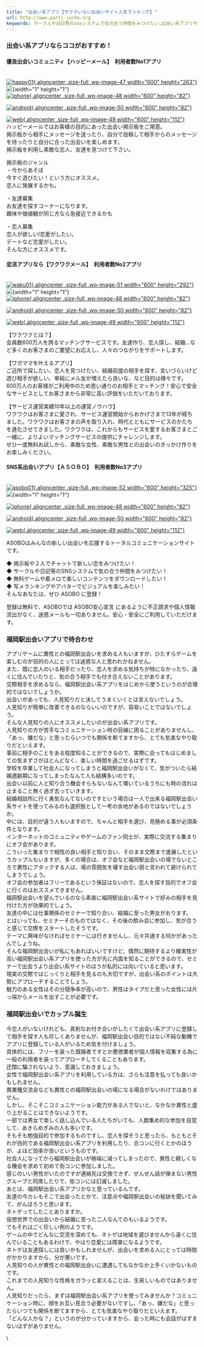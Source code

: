 ```yaml
---
title: "出会い系アプリ【サクラいない出会いサイト人気ランキング】"
url: http://www.parti-juche.org
keywords: サークルや日記等のsnsシステムで気の合う仲間をみつけたい,出会い系アプリサクラいない出会いサイト人気ランキング,掲示板や２人でチャットで新しい恋をみつけたい,利用者数no2アプリワクワクとは会員数600万人を誇るマッチングサービスです友達作り恋人探し結婚など多くのお客さまのご要望にお応えし人々のつながりをサポートしますワガママを叶えるアプリご近所で探したい恋人を見つけたい結婚前提の相手を探す言いづらいけど遊び相手が欲しい単純にメル友が増えたら良いななど目的は様々です600万人のお客様がご利用中のため思い通りのお相手とマッチング安心で安全なサービスとしてお客さまから非常に高い評価をいただいておりますサービス運営実績10年以上の運営ノウハウワクワクはお客さまに愛されサービス運営開始からおかげさまで13年が経ちましたワクワクはお客さまの声を取り入れ時代とともにサービスのかたちを進化させてきましたワクワクはこれからもサービスを愛するお客さまとご一緒によりよいマッチングサービスの提供にチャレンジしますぜひ一度無料お試しから素敵な女性素敵な男性との出会いのきっかけ作りをお楽しみくださいsns系出会いアプリａｓｏｂｏ,利用者数no3アプリasoboはみんなの新しい出会いを応援するトータルコミュニケーションサイトです,出会い系アプリならココがおすすめ優良出会いコミュニティハッピーメール,にあるように不正請求や個人情報流出がなく迷惑メールも一切ありません安心安全にご利用していただけます福岡駅出会いアプリで待合わせアプリゲームに異性との福岡駅出会いを求める人もいますがひたすらゲームを楽しむのが目的の人にとっては迷惑な人と思われかねませんまた既に恋人のいる相手だったり恋人を求める気持ちが特になかったり遠くに住んでいたりと気の合う相手でも付き合えないことがあります交際相手を求めるなら福岡駅出会い系アプリをはじめから使うというのが合理的ではないでしょうか出会いがあっても人見知りだと決してうまくいくとは言えないでしょう人見知りが簡単に改善できるのならいいのですが容易いことではないでしょうそんな人見知りの人にオススメしたいのが出会い系アプリです人見知りの方が苦手なコミュニケーション時の目線に困ることがありませんしあっ嫌だなと思ったらいつでも関係を断てますからとても気楽なやり取りだといえます事前に相手のことをある程度知ることができるので実際に会ってもはじめましての気まずさがほとんどなく楽しい時間を過ごせるはずです学校を卒業して社会人になってしまうと福岡駅出会いがなくて気がついたら結婚適齢期になってしまったなんて人も結構多いのです出会い以前に人と知り合う機会すらもないなんて嘆いているうちにも時の流れは止まること無く過ぎ去っていきます結婚相談所に行く勇気なんてないのですという場合は一人で出来る福岡駅出会い系サイトを使ってみるのも選択肢として一考の余地があるのではないでしょうか中には目的が違う人もいますのでちゃんと相手を選び見極める事が必須条件となりますインターネットのコミュニティやゲームのファン同士が実際に交流する集まりにオフ会がありますこういった集まりで相性の良い相手と知り合いそのまま交際まで進展したというカップルもいますが多くの場合はオフ会など福岡駅出会いの場でないところで異性にアタックする人は場の雰囲気を壊す出会い厨と言われて避けられてしまうでしょうオフ会の参加者はフリーであるという保証はないので恋人を探す目的でオフ会に行くのはおススメできません福岡駅出会いを望んでいるのなら素直に福岡駅出会い系サイトで好みの相手を見付けた方が効果的でしょう友達の中には仕事関係のセミナーで知り合い結婚に至った男女がおりますとはいってもセミナーそのものではなくその後の飲み会に参加し気が合うと感じて交際をスタートしたそうですテーマに興味がなければセミナーには行きませんし元々共通する何かがあったんでしょうねそんな福岡駅出会いが私にもあればいいですけど偶然に期待するより確実性が高い福岡駅出会い系アプリを使った方が先に内面を知ることができるのでセミナーで出会うより出会い系サイトのほうが私的には向いていると思います現実の交際ではじっくりと相手を見るのも大切ですが出会い系のポイントは大勢にアプローチすることでしょう魅力のある女性はその分競争率が高いので男性はタイプだと思った女性には片っ端からメールを出すことが必要です福岡駅出会いでカップル誕生今恋人がいないけれども真剣なお付き合いがしたくて出会い系アプリに登録して相手を探す人も珍しくありませんが福岡駅出会い目的ではない不純な動機でアプリに登録している人がいるため気を付けましょう具体的にはフリーを装った既婚者ですとか悪徳業者が個人情報を収集する為に一般の利用者を装ってアプローチしてくることもあります迂闊に騙されないよう意識しておきましょう女性で福岡駅出会い系アプリを利用している方はさらも注意を払っても良いかもしれません異業種交流会なども異性との福岡駅出会いの場になる場合がないわけではありませんしかしそこそこコミュニケーション能力がある人でないとなかなか異性と盛り上がることはできないようです一部では男女で楽しく話し込んでいる人たちがいても人数集め的な参加を自覚してあきらめぎみの人も多いですそもそも勉強目的で参加するものですし恋人を探そうと思ったらもともとそれが目的である福岡駅出会い系アプリを利用したり合コンに行くとかのほうがよほど効率が良いというものです社会人になってから福岡駅出会いが極端に減ってしまったので異性と親しくなる機会を求めて初めて街コンに参加しました感じのいい男性がいたのですが連絡先は交換できずぜんぜん話が弾まない男性グループと同席したりで街コンには幻滅しましたあとは福岡駅出会い系アプリかなと思っているんです友達の今カレもそこで出会ったとかで注意点や福岡駅出会いの秘訣を聞いてみてがんばろうと思いますネトゲってしたことありますか仮想世界での出会いから結婚に至った二人なんてのもいるようですでもそれはごく珍しい例のようですゲームの中でどんなに交流を深めてもネトゲは地域を選びませんから遠くに住んでいることもあるわけでやはり恋愛には障害になるようですネトゲは友達探しには良いかもしれませんが出会いを求める人にとっては時間がかかりますから分が悪いです人見知りの人が異性との福岡駅出会いに遭遇してもなかなか上手くいかないものですこれまでの人見知りな性格をガラッと変えることは生易しいものではありません人見知りだったらまずは福岡駅出会い系アプリを使ってみませんかコミュニケーション時に顔をお互い見合う必要がないですしあっ嫌だなと思ったらいつでも関係を断てますからとても気楽なやり取りだといえますどんな人かなというのが分かっていますから会った時にも会話がはずまないはずがありません,利用者数no1アプリハッピーメールではお客様の目的にあった出会い掲示板をご用意掲示板から相手にメッセージを送ったり自分で投稿して相手からのメッセージを待ったりと自分に合った出会いを楽しめます掲示板を利用し素敵な恋人友達を見つけて下さい掲示板のジャンル今からあそぼ今すぐ遊びたいという方にオススメ恋人に発展するかも友達募集お友達を探すコーナーになります趣味や価値観が同じ方なら急接近できるかも恋人募集恋人が欲しい恋愛がしたいデートなど恋愛がしたいそんな方にオススメです恋活アプリならワクワクメール,写メランキングやアバターでビジュアルを楽しみたいそんなあなたはぜひ,に登録登録は無料でasoboでは,無料ゲームや着メロで楽しいコンテンツをダウンロードしたい
---
```

### 出会い系アプリならココがおすすめ！

#### 優良出会いコミュニティ【ハッピーメール】　利用者数No1アプリ

[\
![happy01](http://www.parti-juche.org/wp-content/uploads/2016/07/happy01.jpg){.aligncenter .size-full .wp-image-47 width="600" height="263"}](http://www.parti-juche.org/apri/web/rank/happy-pc.html)\
![](https://www17.moba8.net/0.jpg?a8mat=2NDVPZ+5VCWJ6+X70+I17WX&guid=on){width="1" height="1"}\
[![iphone](http://www.parti-juche.org/wp-content/uploads/2016/01/iphone-1.jpg){.aligncenter .size-full .wp-image-48 width="600" height="82"}](http://www.parti-juche.org/apri/web/rank/happy-iph.html)

[![android](http://www.parti-juche.org/wp-content/uploads/2016/01/android-1.jpg){.aligncenter .size-full .wp-image-50 width="600" height="82"}](http://www.parti-juche.org/apri/web/rank/happy-and.html)

[![web](http://www.parti-juche.org/wp-content/uploads/2016/01/web-1.jpg){.aligncenter .size-full .wp-image-49 width="600" height="112"}](http://www.parti-juche.org/apri/web/rank/happy-pc.html)\
ハッピーメールではお客様の目的にあった出会い掲示板をご用意。\
掲示板から相手にメッセージを送ったり、自分で投稿して相手からのメッセージ\
を待ったりと自分に合った出会いを楽しめます。\
掲示板を利用し素敵な恋人、友達を見つけて下さい。

掲示板のジャンル\
・今からあそぼ\
今すぐ遊びたい！という方にオススメ。\
恋人に発展するかも。

・友達募集\
お友達を探すコーナーになります。\
趣味や価値観が同じ方なら急接近できるかも

・恋人募集\
恋人が欲しい!恋愛がしたい。\
デートなど恋愛がしたい。\
そんな方にオススメです。

#### 恋活アプリなら【ワクワクメール】　利用者数No2アプリ

[\
![waku01](http://www.parti-juche.org/wp-content/uploads/2016/07/waku01.jpg){.aligncenter .size-full .wp-image-51 width="600" height="292"}](http://www.parti-juche.org/apri/web/rank/waku-pc.html)\
![](https://www18.moba8.net/0.jpg?a8mat=2NDVPZ+64AELU+10R2+601S1&guid=on){width="1" height="1"}\
[![iphone](http://www.parti-juche.org/wp-content/uploads/2016/01/iphone-1.jpg){.aligncenter .size-full .wp-image-48 width="600" height="82"}](http://www.parti-juche.org/apri/web/rank/waku-iph.html)

[![android](http://www.parti-juche.org/wp-content/uploads/2016/01/android-1.jpg){.aligncenter .size-full .wp-image-50 width="600" height="82"}](http://www.parti-juche.org/apri/web/rank/waku-and.html)

[![web](http://www.parti-juche.org/wp-content/uploads/2016/01/web-1.jpg){.aligncenter .size-full .wp-image-49 width="600" height="112"}](http://www.parti-juche.org/apri/web/rank/waku-pc.html)

【ワクワクとは？】\
会員数600万人を誇るマッチングサービスです。友達作り、恋人探し、結婚...など多くのお客さまのご要望にお応えし、人々のつながりをサポートします。

【ワガママを叶えるアプリ】\
ご近所で探したい、恋人を見つけたい、結婚前提の相手を探す、言いづらいけど遊び相手が欲しい、単純にメル友が増えたら良いな、など目的は様々です。\
600万人のお客様がご利用中のため思い通りのお相手とマッチング！安心で安全なサービスとしてお客さまから非常に高い評価をいただいております。

【サービス運営実績10年以上の運営ノウハウ】\
ワクワクはお客さまに愛され、サービス運営開始からおかげさまで13年が経ちました。ワクワクはお客さまの声を取り入れ、時代とともにサービスのかたちを進化させてきました。ワクワクは、これからもサービスを愛するお客さまとご一緒に、よりよいマッチングサービスの提供にチャレンジします。\
ぜひ一度無料お試しから、素敵な女性、素敵な男性との出会いのきっかけ作りをお楽しみください。

#### SNS系出会いアプリ【ＡＳＯＢＯ】　利用者数No3アプリ

[\
![asobo01](http://www.parti-juche.org/wp-content/uploads/2016/07/asobo01.jpg){.aligncenter .size-full .wp-image-52 width="600" height="325"}](http://www.parti-juche.org/apri/web/rank/asobo-pc.html)\
![](https://www14.moba8.net/0.jpg?a8mat=2NDVPZ+5O7P9U+11GM+5YRHD&guid=on){width="1" height="1"}

[![iphone](http://www.parti-juche.org/wp-content/uploads/2016/01/iphone-1.jpg){.aligncenter .size-full .wp-image-48 width="600" height="82"}](http://www.parti-juche.org/apri/web/rank/asobo-iph.html)

[![android](http://www.parti-juche.org/wp-content/uploads/2016/01/android-1.jpg){.aligncenter .size-full .wp-image-50 width="600" height="82"}](http://www.parti-juche.org/apri/web/rank/asobo-and.html)

[![web](http://www.parti-juche.org/wp-content/uploads/2016/01/web-1.jpg){.aligncenter .size-full .wp-image-49 width="600" height="112"}](http://www.parti-juche.org/apri/web/rank/asobo-pc.html)

ASOBOはみんなの新しい出会いを応援するトータルコミュニケーションサイトです。

◆ 掲示板や２人でチャットで新しい恋をみつけたい！\
◆ サークルや日記等のSNSシステムで気の合う仲間をみつけたい！\
◆ 無料ゲームや着メロで楽しいコンテンツをダウンロードしたい！\
◆ 写メランキングやアバターでビジュアルを楽しみたい！\
そんなあなたは、ぜひ ASOBO に登録！

登録は無料で、ASOBOでは ASOBO安心宣言 にあるように不正請求や個人情報流出がなく、迷惑メールも一切ありません。安心・安全にご利用していただけます。

### 福岡駅出会いアプリで待合わせ

アプリゲームに異性との福岡駅出会いを求める人もいますが、ひたすらゲームを楽しむのが目的の人にとっては迷惑な人と思われかねません。\
また、既に恋人のいる相手だったり、恋人を求める気持ちが特になかったり、遠くに住んでいたりと、気の合う相手でも付き合えないことがあります。\
交際相手を求めるなら、福岡駅出会い系アプリをはじめから使うというのが合理的ではないでしょうか。\
出会いがあっても、人見知りだと決してうまくいくとは言えないでしょう。\
人見知りが簡単に改善できるのならいいのですが、容易いことではないでしょう。\
そんな人見知りの人にオススメしたいのが出会い系アプリです。\
人見知りの方が苦手なコミュニケーション時の目線に困ることがありませんし、「あっ、嫌だな」と思ったらいつでも関係を断てますから、とても気楽なやり取りだといえます。\
事前に相手のことをある程度知ることができるので、実際に会ってもはじめましての気まずさがほとんどなく、楽しい時間を過ごせるはずです。\
学校を卒業して社会人になってしまうと福岡駅出会いがなくて、気がついたら結婚適齢期になってしまったなんて人も結構多いのです。\
出会い以前に人と知り合う機会すらもないなんて嘆いているうちにも時の流れは止まること無く過ぎ去っていきます。\
結婚相談所に行く勇気なんてないのですという場合は一人で出来る福岡駅出会い系サイトを使ってみるのも選択肢として一考の余地があるのではないでしょうか。\
中には、目的が違う人もいますので、ちゃんと相手を選び、見極める事が必須条件となります。\
インターネットのコミュニティやゲームのファン同士が、実際に交流する集まりにオフ会があります。\
こういった集まりで相性の良い相手と知り合い、そのまま交際まで進展したというカップルもいますが、多くの場合は、オフ会など福岡駅出会いの場でないところで異性にアタックする人は、場の雰囲気を壊す出会い厨と言われて避けられてしまうでしょう。\
オフ会の参加者はフリーであるという保証はないので、恋人を探す目的でオフ会に行くのはおススメできません。\
福岡駅出会いを望んでいるのなら素直に福岡駅出会い系サイトで好みの相手を見付けた方が効果的でしょう。\
友達の中には仕事関係のセミナーで知り合い、結婚に至った男女がおります。\
とはいっても、セミナーそのものではなく、その後の飲み会に参加し、気が合うと感じて交際をスタートしたそうです。\
テーマに興味がなければセミナーには行きませんし、元々共通する何かがあったんでしょうね。\
そんな福岡駅出会いが私にもあればいいですけど、偶然に期待するより確実性が高い福岡駅出会い系アプリを使った方が先に内面を知ることができるので、セミナーで出会うより出会い系サイトのほうが私的には向いていると思います。\
現実の交際ではじっくりと相手を見るのも大切ですが、出会い系のポイントは大勢にアプローチすることでしょう。\
魅力のある女性はその分競争率が高いので、男性はタイプだと思った女性には片っ端からメールを出すことが必要です。

### 福岡駅出会いでカップル誕生

今恋人がいないけれども、真剣なお付き合いがしたくて出会い系アプリに登録して相手を探す人も珍しくありませんが、福岡駅出会い目的ではない不純な動機でアプリに登録している人がいるため気を付けましょう。\
具体的には、フリーを装った既婚者ですとか悪徳業者が個人情報を収集する為に一般の利用者を装ってアプローチしてくることもあります。\
迂闊に騙されないよう、意識しておきましょう。\
女性で福岡駅出会い系アプリを利用している方は、さらも注意を払っても良いかもしれません。\
異業種交流会なども異性との福岡駅出会いの場になる場合がないわけではありません。\
しかし、そこそこコミュニケーション能力がある人でないと、なかなか異性と盛り上がることはできないようです。\
一部では男女で楽しく話し込んでいる人たちがいても、人数集め的な参加を自覚して、あきらめぎみの人も多いです。\
そもそも勉強目的で参加するものですし、恋人を探そうと思ったら、もともとそれが目的である福岡駅出会い系アプリを利用したり、合コンに行くとかのほうが、よほど効率が良いというものです。\
社会人になってから福岡駅出会いが極端に減ってしまったので、異性と親しくなる機会を求めて初めて街コンに参加しました。\
感じのいい男性がいたのですが連絡先は交換できず、ぜんぜん話が弾まない男性グループと同席したりで、街コンには幻滅しました。\
あとは、福岡駅出会い系アプリかなと思っているんです。\
友達の今カレもそこで出会ったとかで、注意点や福岡駅出会いの秘訣を聞いてみて、がんばろうと思います。\
ネトゲってしたことありますか。\
仮想世界での出会いから結婚に至った二人なんてのもいるようです。\
でもそれはごく珍しい例のようです。\
ゲームの中でどんなに交流を深めても、ネトゲは地域を選びませんから遠くに住んでいることもあるわけで、やはり恋愛には障害になるようです。\
ネトゲは友達探しには良いかもしれませんが、出会いを求める人にとっては時間がかかりますから、分が悪いです。\
人見知りの人が異性との福岡駅出会いに遭遇してもなかなか上手くいかないものです。\
これまでの人見知りな性格をガラッと変えることは、生易しいものではありません。\
人見知りだったら、まずは福岡駅出会い系アプリを使ってみませんか？コミュニケーション時に、顔をお互い見合う必要がないですし、「あっ、嫌だな」と思ったらいつでも関係を断てますから、とても気楽なやり取りだといえます。\
「どんな人かな？」というのが分かっていますから、会った時にも会話がはずまないはずがありません。

\
